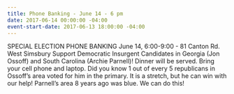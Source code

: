 ```yaml
---
title: Phone Banking - June 14 - 6 pm
date: 2017-06-14 00:00:00 -04:00
event-start-date: 2017-06-13 18:00:00 -04:00
---
```


SPECIAL ELECTION PHONE BANKING
June 14, 6:00-9:00 - 81 Canton Rd. West Simsbury 
Support Democratic Insurgent Candidates in Georgia (Jon Ossoff) and South Carolina (Archie Parnell)!  Dinner will be served. Bring your cell phone and laptop.
Did you know 1 out of every 5 republicans in Ossoff’s area voted for him in the primary.  It is a stretch, but he can win with our help! Parnell’s area 8 years ago was blue. We can do this!